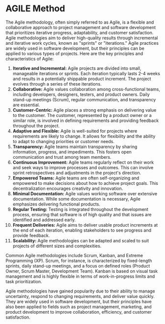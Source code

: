 # AGILE Method

The Agile methodology, often simply referred to as Agile, is a flexible and collaborative approach to project management and software development that prioritizes iterative progress, adaptability, and customer satisfaction. Agile methodologies aim to deliver high-quality results through incremental and iterative work cycles, known as "sprints" or "iterations." Agile practices are widely used in software development, but their principles can be applied to various types of projects. Here are the key principles and characteristics of Agile:

1. **Iterative and Incremental:** Agile projects are divided into small, manageable iterations or sprints. Each iteration typically lasts 2-4 weeks and results in a potentially shippable product increment. The project evolves through a series of these iterations.
2. **Collaborative:** Agile values collaboration among cross-functional teams, including developers, designers, testers, and product owners. Daily stand-up meetings (Scrum), regular communication, and transparency are essential.
3. **Customer-Centric:** Agile places a strong emphasis on delivering value to the customer. The customer, represented by a product owner or a similar role, is involved in defining requirements and providing feedback throughout the project.
4. **Adaptive and Flexible:** Agile is well-suited for projects where requirements are likely to change. It allows for flexibility and the ability to adapt to changing priorities or customer needs.
5. **Transparency:** Agile teams maintain transparency by sharing information, progress, and impediments. This fosters open communication and trust among team members.
6. **Continuous Improvement:** Agile teams regularly reflect on their work and seek ways to improve processes and outcomes. This can involve sprint retrospectives and adjustments in the project's direction.
7. **Empowered Teams:** Agile teams are often self-organizing and empowered to make decisions about how to achieve project goals. This decentralization encourages creativity and innovation.
8. **Minimal Documentation:** Agile values working software over extensive documentation. While some documentation is necessary, Agile emphasizes delivering functional products.
9. **Regular Testing:** Testing is integrated throughout the development process, ensuring that software is of high quality and that issues are identified and addressed early.
10. **Frequent Deliveries:** Agile aims to deliver usable product increments at the end of each iteration, enabling stakeholders to see progress and provide feedback.
11. **Scalability:** Agile methodologies can be adapted and scaled to suit projects of different sizes and complexities.

Common Agile methodologies include Scrum, Kanban, and Extreme Programming (XP). Scrum, for instance, is characterized by fixed-length sprints, daily stand-up meetings, and a focus on defined roles (Product Owner, Scrum Master, Development Team). Kanban is based on visual task management and is highly flexible in terms of work-in-progress limits and task prioritization.

Agile methodologies have gained popularity due to their ability to manage uncertainty, respond to changing requirements, and deliver value quickly. They are widely used in software development, but their principles have also been applied to fields such as project management, marketing, and product development to improve collaboration, efficiency, and customer satisfaction.